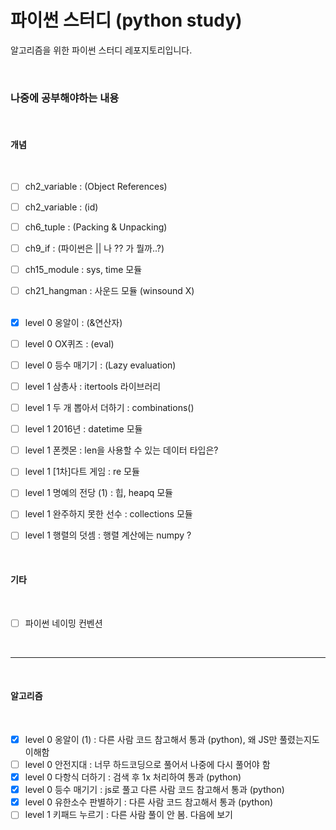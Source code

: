 # 파이썬 스터디 (python study)

알고리즘을 위한 파이썬 스터디 레포지토리입니다.

<br />

### 나중에 공부해야하는 내용

<br />

#### 개념

  <br />

- [ ] ch2_variable : (Object References)
      <br />
- [ ] ch2_variable : (id)
      <br />
- [ ] ch6_tuple : (Packing & Unpacking)
      <br />
- [ ] ch9_if : (파이썬은 || 나 ?? 가 뭘까..?)
      <br />
- [ ] ch15_module : sys, time 모듈
      <br />
- [ ] ch21_hangman : 사운드 모듈 (winsound X)
      <br />
      <br />

- [x] level 0 옹알이 : (&연산자)
      <br />
- [ ] level 0 OX퀴즈 : (eval)
      <br />
- [ ] level 0 등수 매기기 : (Lazy evaluation)
      <br />
- [ ] level 1 삼총사 : itertools 라이브러리
      <br />
- [ ] level 1 두 개 뽑아서 더하기 : combinations()
      <br />
- [ ] level 1 2016년 : datetime 모듈
      <br />
- [ ] level 1 폰켓몬 : len을 사용할 수 있는 데이터 타입은?
      <br />
- [ ] level 1 \[1차]다트 게임 : re 모듈
      <br />
- [ ] level 1 명예의 전당 (1) : 힙, heapq 모듈
      <br />
- [ ] level 1 완주하지 못한 선수 : collections 모듈
      <br />
- [ ] level 1 행렬의 덧셈 : 행렬 계산에는 numpy ?
      <br />

<br />

#### 기타

  <br />

- [ ] 파이썬 네이밍 컨벤션

<br />

---

   <br />

#### 알고리즘

  <br />

- [x] level 0 옹알이 (1) : 다른 사람 코드 참고해서 통과 (python), 왜 JS만 풀렸는지도 이해함
      <br />
- [ ] level 0 안전지대 : 너무 하드코딩으로 풀어서 나중에 다시 풀어야 함
      <br />
- [x] level 0 다항식 더하기 : 검색 후 1x 처리하여 통과 (python)
      <br />
- [x] level 0 등수 매기기 : js로 풀고 다른 사람 코드 참고해서 통과 (python)
      <br />
- [x] level 0 유한소수 판별하기 : 다른 사람 코드 참고해서 통과 (python)
      <br />
- [ ] level 1 키패드 누르기 : 다른 사람 풀이 안 봄. 다음에 보기
      <br />

